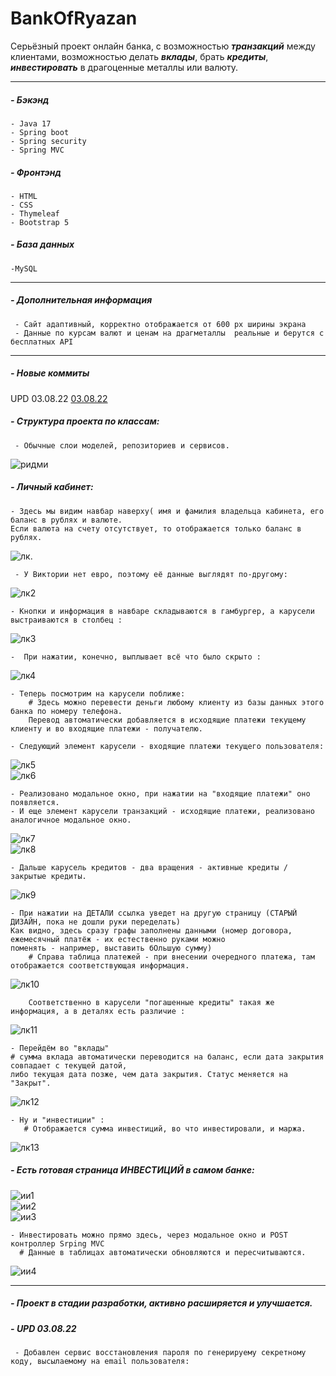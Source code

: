 # BankOfRyazan
Серьёзный проект онлайн банка, с возможностью ***транзакций*** между клиентами, возможностью делать ***вклады***, брать ***кредиты***, ***инвестировать*** в драгоценные металлы или валюту. 
***  
##### - Бэкэнд
    - Java 17
    - Spring boot  
    - Spring security  
    - Spring MVC  
##### - Фронтэнд  
    - HTML  
    - CSS  
    - Thymeleaf  
    - Bootstrap 5  
##### - База данных  
    -MySQL
***
##### - Дополнительная информация  
     - Сайт адаптивный, корректно отображается от 600 px ширины экрана  
     - Данные по курсам валют и ценам на драгметаллы  реальные и берутся с бесплатных API
*** 
##### - Новые коммиты
UPD 03.08.22 <a href="#03.08.22">03.08.22</a>
 
##### - Структура проекта по классам:  
     - Обычные слои моделей, репозиториев и сервисов.  
![ридми](https://user-images.githubusercontent.com/97405800/182043726-604642de-0c62-4271-871b-68006939d7d0.jpg)  
  
##### - Личный кабинет:  
    - Здесь мы видим навбар наверху( имя и фамилия владельца кабинета, его баланс в рублях и валюте. 
    Если валюта на счету отсутствует, то отображается только баланс в рублях.
![лк](https://user-images.githubusercontent.com/97405800/182044109-0bf8d8ea-4cd1-4b50-9050-01892d88a583.jpg).  

     - У Виктории нет евро, поэтому её данные выглядят по-другому:  
![лк2](https://user-images.githubusercontent.com/97405800/182044235-1e4cf5ef-f177-4998-b431-e9fb54214f9d.jpg)  
  
    - Кнопки и информация в навбаре складываются в гамбургер, а карусели выстраиваются в столбец :  
![лк3](https://user-images.githubusercontent.com/97405800/182044450-fa4c6c99-fb5d-44f9-bc8f-98b30a374fe5.jpg)
    
    -  При нажатии, конечно, выплывает всё что было скрыто :  
![лк4](https://user-images.githubusercontent.com/97405800/182044483-fd0ac05e-9fb3-47fd-b85d-bd1eae3e7663.jpg)  
  
    - Теперь посмотрим на карусели поближе:  
        # Здесь можно перевести деньги любому клиенту из базы данных этого банка по номеру телефона. 
        Перевод автоматически добавляется в исходящие платежи текущему клиенту и во входящие платежи - получателю.  
        
    - Следующий элемент карусели - входящие платежи текущего пользователя: 
![лк5](https://user-images.githubusercontent.com/97405800/182044567-645e5aca-9280-4f4d-ba8e-9781de00ccd6.jpg)   
![лк6](https://user-images.githubusercontent.com/97405800/182044664-f8e31450-5a54-487c-9dd8-05fd3e85ad18.jpg)

    - Реализовано модальное окно, при нажатии на "входящие платежи" оно появляется.  
    - И еще элемент карусели транзакций - исходящие платежи, реализовано аналогичное модальное окно. 
![лк7](https://user-images.githubusercontent.com/97405800/182044803-460a4dd2-d1a0-477d-b40d-251009b1d73a.jpg)  
![лк8](https://user-images.githubusercontent.com/97405800/182044834-6130cf3b-763a-4ef9-856c-9dc8ff2afee5.jpg)  
  
    
    - Дальше карусель кредитов - два вращения - активные кредиты / закрытые кредиты.  
![лк9](https://user-images.githubusercontent.com/97405800/182044914-e057958c-f20f-4c08-840a-7afb3b8a2c9c.jpg)  

    - При нажатии на ДЕТАЛИ ссылка уведет на другую страницу (СТАРЫЙ ДИЗАЙН, пока не дошли руки переделать)
    Как видно, здесь сразу графы заполнены данными (номер договора, ежемесячный платёж - их естественно руками можно
    поменять - например, выставить бОльшую сумму)  
        # Cправа таблица платежей - при внесении очередного платежа, там отображается соответствующая информация.
![лк10](https://user-images.githubusercontent.com/97405800/182044980-d6832d60-7e25-409d-8d4c-b0ca7155ed7f.jpg)  

        Соответственно в карусели "погашенные кредиты" такая же информация, а в деталях есть различие :  
![лк11](https://user-images.githubusercontent.com/97405800/182045100-b6a9e767-ab57-4397-bac2-15e2e575e8c9.jpg)  
   
    - Перейдём во "вклады"  
    # сумма вклада автоматически переводится на баланс, если дата закрытия совпадает с текущей датой, 
    либо текущая дата позже, чем дата закрытия. Статус меняется на "Закрыт".
![лк12](https://user-images.githubusercontent.com/97405800/182045133-a46bc96e-f9cd-4fff-84e0-38d15c2e4c28.jpg)  


    - Ну и "инвестиции" :
       # Отображается сумма инвестиций, во что инвестировали, и маржа.
![лк13](https://user-images.githubusercontent.com/97405800/182045234-46dce82e-ffd1-4f18-a3b1-6bf8e96a1b25.jpg)    

##### - Есть готовая страница ИНВЕСТИЦИЙ в самом банке:
![ии1](https://user-images.githubusercontent.com/97405800/182045338-50de82fb-864a-49c3-96b6-9117584b375b.jpg)  
![ии2](https://user-images.githubusercontent.com/97405800/182045365-cb540e89-caf0-40cd-b36e-2605bed715c4.jpg)  
![ии3](https://user-images.githubusercontent.com/97405800/182045441-458c9113-6110-404a-a8ef-109399c24106.jpg)  

    - Инвестировать можно прямо здесь, через модальное окно и POST контроллер Srping MVC  
      # Данные в таблицах автоматически обновляются и пересчитываются.
![ии4](https://user-images.githubusercontent.com/97405800/182045478-8d482acc-e437-4db5-a9fb-3ea3ab9f49e5.jpg)  
  
*** 

##### - Проект в стадии разработки, активно расширяется и улучшается.

##### - <a name="03.08.22">UPD 03.08.22</a>
     - Добавлен сервис восстановления пароля по генерируему секретному коду, высылаемому на email пользователя:  

